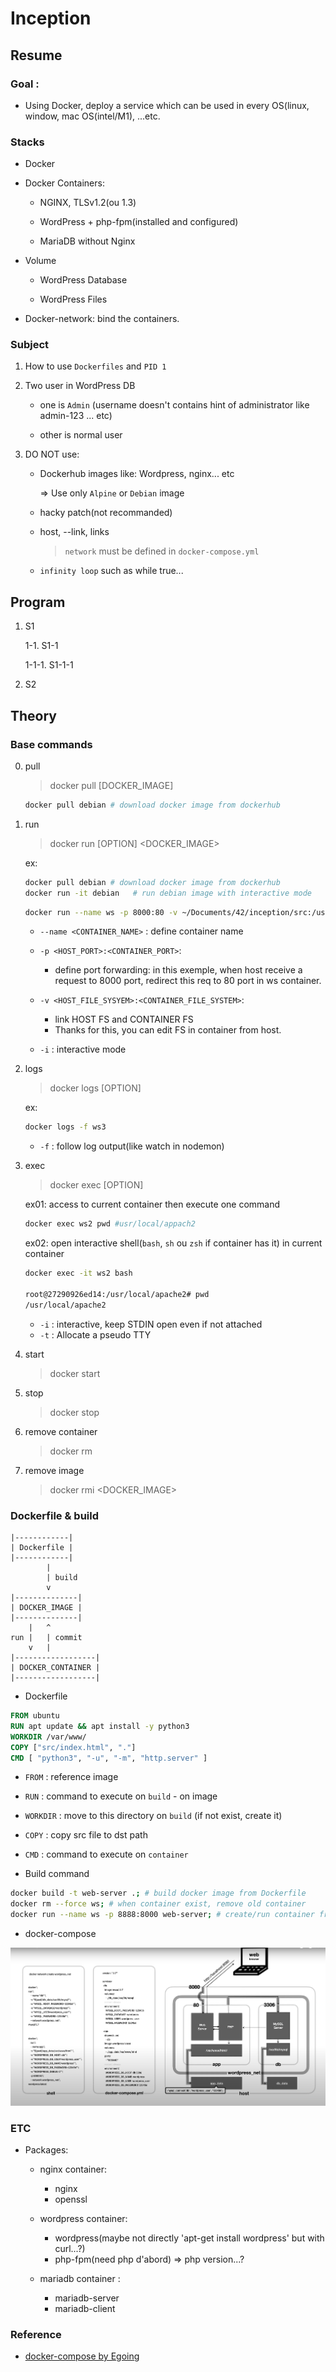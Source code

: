 # Inception

## Resume

### Goal :

- Using Docker, deploy a service which can be used in every OS(linux, window, mac OS(intel/M1), ...etc.

### Stacks

- Docker

- Docker Containers:
    
	- NGINX, TLSv1.2(ou 1.3)

	- WordPress + php-fpm(installed and configured)

	- MariaDB without Nginx

- Volume

	- WordPress Database

	- WordPress Files
	
- Docker-network: bind the containers.

### Subject

1. How to use `Dockerfiles` and `PID 1`

2. Two user in WordPress DB

	- one is `Admin` (username doesn't contains hint of administrator like admin-123 ... etc)

	- other is normal user

3. DO NOT use:


	- Dockerhub images like: Wordpress, nginx... etc
		
		=> Use only `Alpine` or `Debian` image

	- hacky patch(not recommanded)

	- host, --link, links
			
		> `network` must be defined in `docker-compose.yml`

	- `infinity loop` such as while true...


## Program

1.  S1

	1-1. S1-1

	1-1-1. S1-1-1

2.  S2

## Theory

### Base commands

0. pull

	> docker pull [DOCKER_IMAGE]
	
	```zsh
	docker pull debian # download docker image from dockerhub
	```

1. run

	> docker run [OPTION] <DOCKER_IMAGE>

	ex:
	```zsh
	docker pull debian # download docker image from dockerhub
	docker run -it debian	# run debian image with interactive mode
	```

	```zsh
	docker run --name ws -p 8000:80 -v ~/Documents/42/inception/src:/usr/local/apache2/htdocs httpd
	```
	
	- `--name <CONTAINER_NAME>` : define container name

	- `-p <HOST_PORT>:<CONTAINER_PORT>`:
		- define port forwarding: in this exemple, when host receive a request to 8000 port, redirect this req to 80 port in ws container.

	- `-v <HOST_FILE_SYSYEM>:<CONTAINER_FILE_SYSTEM>`:
		- link HOST FS and CONTAINER FS
		- Thanks for this, you can edit FS in container from host.

	- `-i` : interactive mode


2. logs

	> docker logs [OPTION] <CONTAINER>


	ex:

	```zsh
	docker logs -f ws3
	```

	- `-f` : follow log output(like watch in nodemon)


3. exec

	> docker exec [OPTION] <CONTAINER> <COMMAND>

	ex01: access to current container then execute one command

	```zsh
	docker exec ws2 pwd #usr/local/appach2
	```

	ex02: open interactive shell(`bash`, `sh` ou `zsh` if container has it) in current container
	
	```zsh
	docker exec -it ws2 bash
	
	root@27290926ed14:/usr/local/apache2# pwd
	/usr/local/apache2

	```
	- `-i` : interactive, keep STDIN open even if not attached
	- `-t` : Allocate a pseudo TTY

4. start

	> docker start <CONTAINER>

5. stop

	> docker stop <CONTAINER>

6. remove container

	> docker rm <CONTAINER>


7. remove image

	> docker rmi <DOCKER_IMAGE>


### Dockerfile & build

```
|------------|
| Dockerfile |
|------------|
        |
        | build 
        v
|--------------|
| DOCKER_IMAGE |
|--------------|
    |   ^
run |   | commit
    v   |
|------------------|
| DOCKER_CONTAINER |
|------------------|
```

- Dockerfile

```Dockerfile
FROM ubuntu
RUN apt update && apt install -y python3
WORKDIR /var/www/
COPY ["src/index.html", "."]
CMD [ "python3", "-u", "-m", "http.server" ]
```
   - `FROM` : reference image
   - `RUN` : command to execute on `build` - on image
   - `WORKDIR` : move to this directory on `build` (if not exist, create it)
   - `COPY` : copy src file to dst path
   - `CMD` : command to execute on `container`


- Build command

```bash
docker build -t web-server .; # build docker image from Dockerfile
docker rm --force ws; # when container exist, remove old container
docker run --name ws -p 8888:8000 web-server; # create/run container from docker image.
```


- docker-compose 
<img src="./docker-compose_example.png" />


### ETC

- Packages:

   - nginx container:
      - nginx
      - openssl
   - wordpress container:
      - wordpress(maybe not directly 'apt-get install wordpress' but with curl...?)
      - php-fpm(need php d'abord) => php version...?

   - mariadb container :
      - mariadb-server
      - mariadb-client


### Reference
- [docker-compose by Egoing](https://www.youtube.com/watch?v=EK6iYRCIjYs "Egoing docker-compose class")
